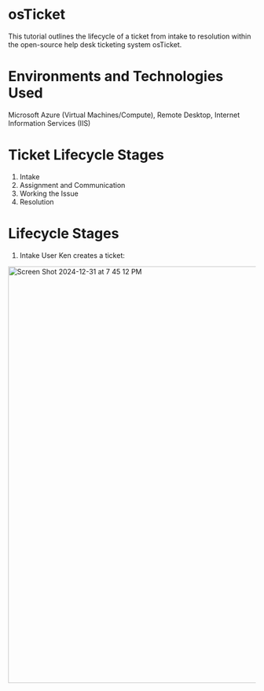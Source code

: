 # osTicket
This tutorial outlines the lifecycle of a ticket from intake to resolution within the open-source help desk ticketing system osTicket.
# Environments and Technologies Used
Microsoft Azure (Virtual Machines/Compute), Remote Desktop, Internet Information Services (IIS)
# Ticket Lifecycle Stages
1. Intake
2. Assignment and Communication
3. Working the Issue
4. Resolution
# Lifecycle Stages
1. Intake
User Ken creates a ticket:
<img width="848" alt="Screen Shot 2024-12-31 at 7 45 12 PM" src="https://github.com/user-attachments/assets/4b956ccb-e62f-4e7f-937b-5872bc44b76c" />
